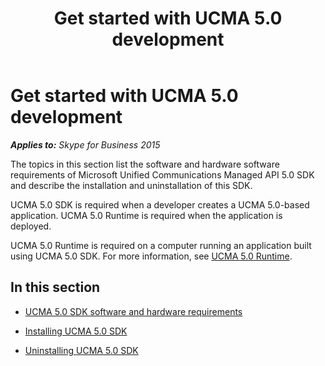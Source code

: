 ﻿---
title: Get started with UCMA 5.0 development
TOCTitle: Get started with development
ms:assetid: aa9d3dc8-a16a-4c1a-a1a4-c07c79730193
ms:mtpsurl: https://msdn.microsoft.com/en-us/library/Dn465959(v=office.16)
ms:contentKeyID: 65239781
ms.date: 07/27/2015
mtps_version: v=office.16
---

# Get started with UCMA 5.0 development


_**Applies to:** Skype for Business 2015_

The topics in this section list the software and hardware software requirements of Microsoft Unified Communications Managed API 5.0 SDK and describe the installation and uninstallation of this SDK.

UCMA 5.0 SDK is required when a developer creates a UCMA 5.0-based application. UCMA 5.0 Runtime is required when the application is deployed.

UCMA 5.0 Runtime is required on a computer running an application built using UCMA 5.0 SDK. For more information, see [UCMA 5.0 Runtime](ucma-5-0-runtime.md).

## In this section

  - [UCMA 5.0 SDK software and hardware requirements](ucma-5-0-sdk-software-and-hardware-requirements.md)

  - [Installing UCMA 5.0 SDK](installing-ucma-5-0-sdk.md)

  - [Uninstalling UCMA 5.0 SDK](uninstalling-ucma-5-0-sdk.md)

